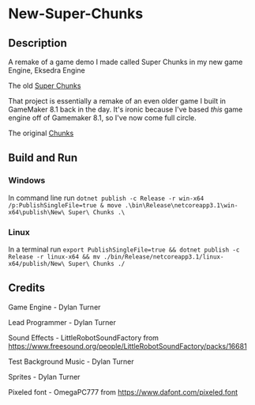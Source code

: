 # New-Super-Chunks

## Description

A remake of a game demo I made called Super Chunks in my new game Engine, Eksedra Engine

The old [Super Chunks](https://github.com/blueOkiris/Super-Chunks)

That project is essentially a remake of an even older game I built in GameMaker 8.1 back in the day. It's ironic because I've based *this* game engine off of Gamemaker 8.1, so I've now come full circle.

The original [Chunks](https://chunksgame.webs.com/)

## Build and Run

### Windows

In command line run `dotnet publish -c Release -r win-x64 /p:PublishSingleFile=true & move .\bin\Release\netcoreapp3.1\win-x64\publish\New\ Super\ Chunks .\`

### Linux

In a terminal run `export PublishSingleFile=true && dotnet publish -c Release -r linux-x64 && mv ./bin/Release/netcoreapp3.1/linux-x64/publish/New\ Super\ Chunks ./`

## Credits

Game Engine - Dylan Turner

Lead Programmer - Dylan Turner

Sound Effects - LittleRobotSoundFactory from https://www.freesound.org/people/LittleRobotSoundFactory/packs/16681

Test Background Music - Dylan Turner

Sprites - Dylan Turner

Pixeled font - OmegaPC777 from https://www.dafont.com/pixeled.font

